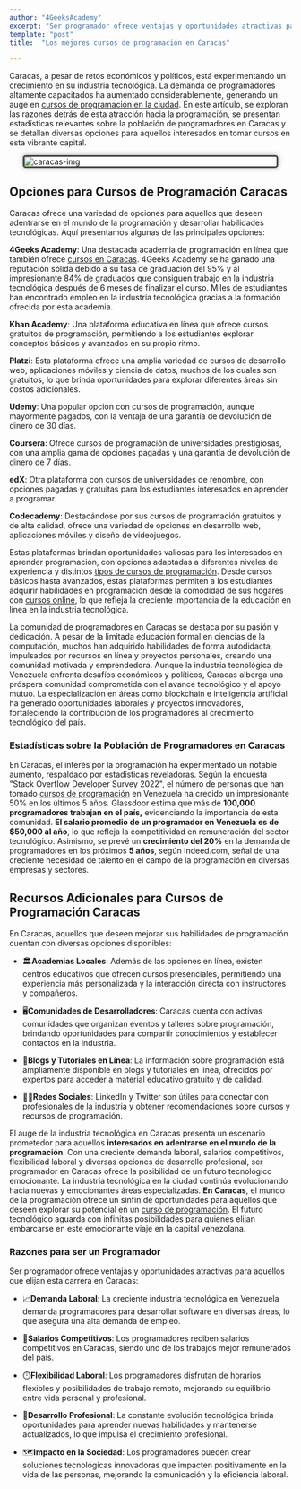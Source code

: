 ```yaml
---
author: "4GeeksAcademy"
excerpt: "Ser programador ofrece ventajas y oportunidades atractivas para aquellos que elijan esta carrera en Caracas"
template: "post"
title:  "Los mejores cursos de programación en Caracas"

---
```


Caracas, a pesar de retos económicos y políticos, está experimentando un crecimiento en su industria tecnológica. La demanda de programadores altamente capacitados ha aumentado considerablemente, generando un auge en [cursos de programación en la ciudad](https://4geeksacademy.com/es/curso-de-programacion-desde-cero). En este artículo, se exploran las razones detrás de esta atracción hacia la programación, se presentan estadísticas relevantes sobre la población de programadores en Caracas y se detallan diversas opciones para aquellos interesados en tomar cursos en esta vibrante capital.

<img src="https://breathecode.herokuapp.com/v1/media/file/caracas-picture-jpg" alt="caracas-img" style="display: block; margin: 0 auto; border: 3px solid #4b4b4b; box-shadow: 0 0 10px rgba(0, 0, 0, 0.3); border-radius: 5px; max-width: 450px;">



## Opciones para Cursos de Programación Caracas

Caracas ofrece una variedad de opciones para aquellos que deseen adentrarse en el mundo de la programación y desarrollar habilidades tecnológicas. Aquí presentamos algunas de las principales opciones:

**4Geeks Academy**: Una destacada academia de programación en línea que también ofrece [cursos en Caracas](https://4geeksacademy.com/es/coding-campus/curso-informatica-caracas-venezuela). 4Geeks Academy se ha ganado una reputación sólida debido a su tasa de graduación del 95% y al impresionante 84% de graduados que consiguen trabajo en la industria tecnológica después de 6 meses de finalizar el curso. Miles de estudiantes han encontrado empleo en la industria tecnológica gracias a la formación ofrecida por esta academia.

**Khan Academy**: Una plataforma educativa en línea que ofrece cursos gratuitos de programación, permitiendo a los estudiantes explorar conceptos básicos y avanzados en su propio ritmo.

**Platzi**: Esta plataforma ofrece una amplia variedad de cursos de desarrollo web, aplicaciones móviles y ciencia de datos, muchos de los cuales son gratuitos, lo que brinda oportunidades para explorar diferentes áreas sin costos adicionales.

**Udemy**: Una popular opción con cursos de programación, aunque mayormente pagados, con la ventaja de una garantía de devolución de dinero de 30 días.

**Coursera**: Ofrece cursos de programación de universidades prestigiosas, con una amplia gama de opciones pagadas y una garantía de devolución de dinero de 7 días.

**edX**: Otra plataforma con cursos de universidades de renombre, con opciones pagadas y gratuitas para los estudiantes interesados en aprender a programar.

**Codecademy**: Destacándose por sus cursos de programación gratuitos y de alta calidad, ofrece una variedad de opciones en desarrollo web, aplicaciones móviles y diseño de videojuegos.

Estas plataformas brindan oportunidades valiosas para los interesados en aprender programación, con opciones adaptadas a diferentes niveles de experiencia y distintos [tipos de cursos de programación](https://4geeksacademy.com/es/curso-programacion/cursos-de-programacion). Desde cursos básicos hasta avanzados, estas plataformas permiten a los estudiantes adquirir habilidades en programación desde la comodidad de sus hogares con [cursos online](https://4geeksacademy.com/es/curso-programacion/curso-online-de-programacion), lo que refleja la creciente importancia de la educación en línea en la industria tecnológica.

La comunidad de programadores en Caracas se destaca por su pasión y dedicación. A pesar de la limitada educación formal en ciencias de la computación, muchos han adquirido habilidades de forma autodidacta, impulsados por recursos en línea y proyectos personales, creando una comunidad motivada y emprendedora. Aunque la industria tecnológica de Venezuela enfrenta desafíos económicos y políticos, Caracas alberga una próspera comunidad comprometida con el avance tecnológico y el apoyo mutuo. La especialización en áreas como blockchain e inteligencia artificial ha generado oportunidades laborales y proyectos innovadores, fortaleciendo la contribución de los programadores al crecimiento tecnológico del país.

### Estadísticas sobre la Población de Programadores en Caracas

En Caracas, el interés por la programación ha experimentado un notable aumento, respaldado por estadísticas reveladoras. Según la encuesta "Stack Overflow Developer Survey 2022", el número de personas que han tomado [cursos de programación](https://4geeksacademy.com/es/curso-programacion/curso-programacion) en Venezuela ha crecido un impresionante 50% en los últimos 5 años. Glassdoor estima que más de **100,000 programadores trabajan en el país,** evidenciando la importancia de esta comunidad. **El salario promedio de un programador en Venezuela es de $50,000 al año**, lo que refleja la competitividad en remuneración del sector tecnológico. Asimismo, se prevé un **crecimiento del 20%** en la demanda de programadores en los próximos **5 años**, según Indeed.com, señal de una creciente necesidad de talento en el campo de la programación en diversas empresas y sectores.

## Recursos Adicionales para Cursos de Programación Caracas

En Caracas, aquellos que deseen mejorar sus habilidades de programación cuentan con diversas opciones disponibles:

- 🏛️**Academias Locales**: Además de las opciones en línea, existen centros educativos que ofrecen cursos presenciales, permitiendo una experiencia más personalizada y la interacción directa con instructores y compañeros.

- 🖥️**Comunidades de Desarrolladores**: Caracas cuenta con activas comunidades que organizan eventos y talleres sobre programación, brindando oportunidades para compartir conocimientos y establecer contactos en la industria.

- 🔧**Blogs y Tutoriales en Línea**: La información sobre programación está ampliamente disponible en blogs y tutoriales en línea, ofrecidos por expertos para acceder a material educativo gratuito y de calidad.

- 👨‍🎓**Redes Sociales**: LinkedIn y Twitter son útiles para conectar con profesionales de la industria y obtener recomendaciones sobre cursos y recursos de programación.

El auge de la industria tecnológica en Caracas presenta un escenario prometedor para aquellos **interesados en adentrarse en el mundo de la programación**. Con una creciente demanda laboral, salarios competitivos, flexibilidad laboral y diversas opciones de desarrollo profesional, ser programador en Caracas ofrece la posibilidad de un futuro tecnológico emocionante. La industria tecnológica en la ciudad continúa evolucionando hacia nuevas y emocionantes áreas especializadas. **En Caracas**, el mundo de la programación ofrece un sinfín de oportunidades para aquellos que deseen explorar su potencial en un [curso de programación](https://4geeksacademy.com/es/curso-de-programacion-desde-cero). El futuro tecnológico aguarda con infinitas posibilidades para quienes elijan embarcarse en este emocionante viaje en la capital venezolana.

### Razones para ser un Programador

Ser programador ofrece ventajas y oportunidades atractivas para aquellos que elijan esta carrera en Caracas:

- 📈**Demanda Laboral**: La creciente industria tecnológica en Venezuela demanda programadores para desarrollar software en diversas áreas, lo que asegura una alta demanda de empleo.

- 🤑**Salarios Competitivos**: Los programadores reciben salarios competitivos en Caracas, siendo uno de los trabajos mejor remunerados del país.

- ⏱️**Flexibilidad Laboral**: Los programadores disfrutan de horarios flexibles y posibilidades de trabajo remoto, mejorando su equilibrio entre vida personal y profesional.

- 🚀**Desarrollo Profesional**: La constante evolución tecnológica brinda oportunidades para aprender nuevas habilidades y mantenerse actualizados, lo que impulsa el crecimiento profesional.

- 🗺️**Impacto en la Sociedad**: Los programadores pueden crear soluciones tecnológicas innovadoras que impacten positivamente en la vida de las personas, mejorando la comunicación y la eficiencia laboral.

<call-to-action button_text="Aplicar" button_link="https://4geeksacademy.com/es/coding-bootcamps/desarrollador-full-stack?lang=es" background="rgba(0, 151, 205, 0.15)" title="Se parte hoy de esta tendencia" text="De cero a tener tu primer trabajo como programador, aprende todo lo necesario, recibe soporte de por vida y consigue un trabajo después de 18 semanas de estudio."></call-to-action>


